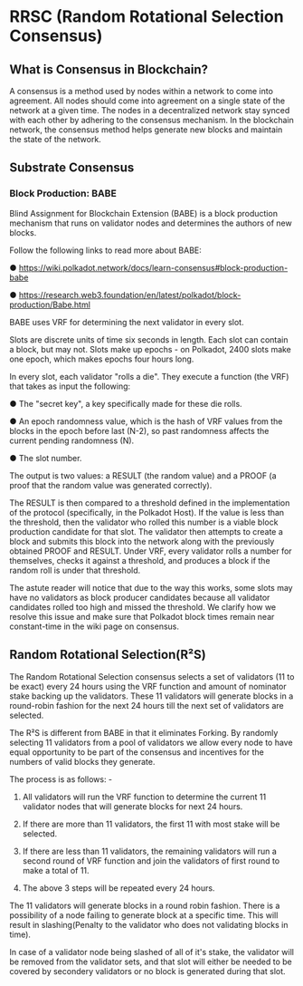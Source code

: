 # RRSC (Random Rotational Selection Consensus)

## What is Consensus in Blockchain?

A consensus is a method used by nodes within a network to come into agreement. All nodes should come into agreement on a single state of the network at a given time. The nodes in a decentralized network stay synced with each other by adhering to the consensus mechanism. In the blockchain network, the consensus method helps generate new blocks and maintain the state of the network.

## Substrate Consensus

### Block Production: BABE

Blind Assignment for Blockchain Extension (BABE) is a block production mechanism that runs on validator nodes and determines the authors of new blocks.

Follow the following links to read more about BABE:

● https://wiki.polkadot.network/docs/learn-consensus#block-production-babe

● https://research.web3.foundation/en/latest/polkadot/block-production/Babe.html

BABE uses VRF for determining the next validator in every slot.

Slots are discrete units of time six seconds in length. Each slot can contain a block, but may not. Slots make up epochs - on Polkadot, 2400 slots make one epoch, which makes epochs four hours long.

In every slot, each validator "rolls a die". They execute a function (the VRF) that takes as input the following:

● The "secret key", a key specifically made for these die rolls.

● An epoch randomness value, which is the hash of VRF values from the blocks in the epoch before last (N-2), so past randomness affects the current pending randomness (N).

● The slot number.

The output is two values: a RESULT (the random value) and a PROOF (a proof that the random value was generated correctly).

The RESULT is then compared to a threshold defined in the implementation of the protocol (specifically, in the Polkadot Host). If the value is less than the threshold, then the validator who rolled this number is a viable block production candidate for that slot. The validator then attempts to create a block and submits this block into the network along with the previously obtained PROOF and RESULT. Under VRF, every validator rolls a number for themselves, checks it against a threshold, and produces a block if the random roll is under that threshold.

The astute reader will notice that due to the way this works, some slots may have no validators as block producer candidates because all validator candidates rolled too high and missed the threshold. We clarify how we resolve this issue and make sure that Polkadot block times remain near constant-time in the wiki page on consensus.

## Random Rotational Selection(R²S)

The Random Rotational Selection consensus selects a set of validators (11 to be exact) every 24 hours using the VRF function and amount of nominator stake backing up the validators. These 11 validators will generate blocks in a round-robin fashion for the next 24 hours till the next set of validators are selected.

The R²S is different from BABE in that it eliminates Forking. By randomly selecting 11 validators from a pool of validators we allow every node to have equal opportunity to be part of the consensus and incentives for the numbers of valid blocks they generate.

The process is as follows: -
1. All validators will run the VRF function to determine the current 11 validator nodes that will generate blocks for next 24 hours.

2. If there are more than 11 validators, the first 11 with most stake will be selected.

3. If there are less than 11 validators, the remaining validators will run a second round of VRF function and join the validators of first round to make a total of 11. 

4. The above 3 steps will be repeated every 24 hours.

The 11 validators will generate blocks in a round robin fashion. There is a possibility of a node failing to generate block at a specific time. This will result in slashing(Penalty to the validator who does not validating blocks in time).

In case of a validator node being slashed of all of it's stake, the validator will be removed from the validator sets, and that slot will either be needed to be covered by secondery validators or no block is generated during that slot.
